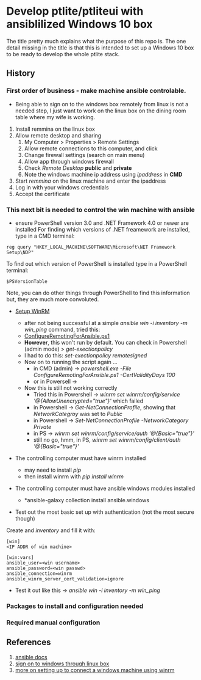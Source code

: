 # Develop ptlite/ptliteui with ansiblilized Windows 10 box

The title pretty much explains what the purpose of this repo is. The one detail missing in the title is that this is intended to set up a Windows 10 box to be ready to develop the whole ptlite stack.

## History

### First order of business - make machine ansible controlable.
* Being able to sign on to the windows box remotely from linux is not a needed step, I just want to work on the linux box on the dining room table where my wife is working.
1. Install remmina on the linux box
2. Allow remote desktop and sharing
   1. My Computer > Properties > Remote Settings
   2. Allow remote connections to this computer, and click <APPLY>
   3. Change firewall settings (search on main menu)
   4. Allow app through windows firewall
   5. Check *Remote Desktop* **public** and **private**
   6. Note the windows machine ip address using *ipaddress* in **CMD**
3. Start *remmina* on the linux machine and enter the ipaddress
4. Log in with your windows credentials
5. Accept the certificate

### This next bit is needed to control the win machine with ansible
* ensure PowerShell version 3.0 and .NET Framework 4.0 or newer are installed
For finding which versions of .NET freamework are installed, type in a CMD terminal:

```
reg query "HKEY_LOCAL_MACHINE\SOFTWARE\Microsoft\NET Framework Setup\NDP"
```

To find out which version of PowerShell is installed type in a PowerShell terminal:

```
$PSVersionTable
```

Note, you can do other things through PowerShell to find this information but, they are much more convoluted.

* [Setup WinRM](https://docs.ansible.com/ansible/latest/os_guide/windows_setup.html#winrm-listener)
   * after not being successful at a simple *ansible win -i inventory -m win_ping* command, tried this:
   * [ConfigureRemotingForAnsible.ps1](https://github.com/ansible/ansible/blob/devel/examples/scripts/ConfigureRemotingForAnsible.ps1)
   * **However**, this won't run by default. You can check in Powershell (admin mode) > *get-exectionpolicy*
   * I had to do this: *set-exectionpolicy remotesigned*
   * Now on to running the script again ... 
      * in CMD (admin) -> *powershell.exe -File ConfigureRemotingForAnsible.ps1 -CertValidityDays 100*
      * or in Powersell -> 
   * Now this is still not working correctly
      * Tried this in Powershell -> *winrm set winrm/config/service '@{AllowUnencrypted="true"}'* which failed
      * in Powershell -> *Get-NetConnectionProfile*, showing that *NetworkCategroy* was set to *Public*
      * in Powershell -> *Set-NetConnectionProfile -NetworkCategory Private*
      * in PS -> *winrm set winrm/config/service/auth '@{Basic="true"}'*
      * still no go, hmm, in PS, *winrm set winrm/config/client/auth '@{Basic="true"}'*

* The controlling computer must have winrm installed
   * may need to install *pip*
   * then install winrm with *pip install winrm*
* The controlling computer must have ansible windows modules installed
   * *ansible-galaxy collection install ansible.windows

* Test out the most basic set up with authentication (not the most secure though)

Create and *inventory* and fill it with:

```
[win]
<IP ADDR of win machine>

[win:vars]
ansible_user=<win username>
ansible_password=<win passwd>
ansible_connection=winrm
ansible_winrm_server_cert_validation=ignore
```
* Test it out like this -> *ansible win -i inventory -m win_ping*

### Packages to install and configuration needed

### Required manual configuration

## References

1. [ansible docs](https://docs.ansible.com/ansible/latest/os_guide/windows_setup.html)
2. [sign on to windows through linux box](https://opensource.com/article/18/6/linux-remote-desktop)
3. [more on setting up to connect a windows machine using winrm](https://www.ansible.com/blog/connecting-to-a-windows-host)
